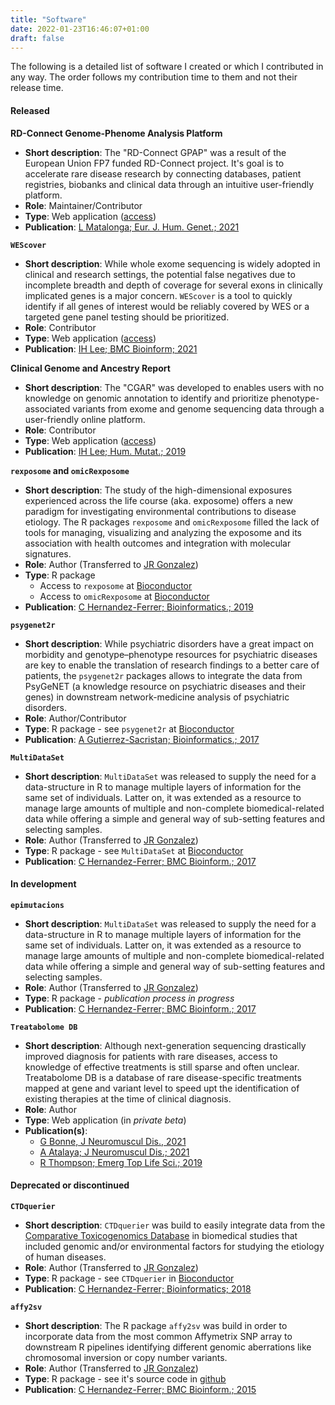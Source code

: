 ```yaml
---
title: "Software"
date: 2022-01-23T16:46:07+01:00
draft: false
---
```


The following is a detailed list of software I created or which I contributed in any way. The order follows my contribution time to them and not their release time.

#### Released

__RD-Connect Genome-Phenome Analysis Platform__ 
 * __Short description__: The "RD-Connect GPAP" was a result of the European Union FP7 funded RD-Connect project. It's goal is to accelerate rare disease research by connecting databases, patient registries, biobanks and clinical data through an intuitive user-friendly platform.
 * __Role__: Maintainer/Contributor
 * __Type__: Web application ([access](https://platform.rd-connect.eu/))
 * __Publication__: [L Matalonga; Eur. J. Hum. Genet.; 2021](https://www.nature.com/articles/s41431-021-00852-7)

__`WEScover`__
 * __Short description__: While whole exome sequencing is widely adopted in clinical and research settings, the potential false negatives due to incomplete breadth and depth of coverage for several exons in clinically implicated genes is a major concern. `WEScover` is a tool to quickly identify if all genes of interest would be reliably covered by WES or a targeted gene panel testing should be prioritized.
 * __Role__: Contributor
 * __Type__: Web application ([access](https://tom.tch.harvard.edu/shinyapps/WEScover/))
 * __Publication__: [IH Lee; BMC Bioinform; 2021](https://bmcbioinformatics.biomedcentral.com/articles/10.1186/s12859-021-04178-5)

__Clinical Genome and Ancestry Report__
 * __Short description__: The "CGAR" was developed to enables users with no knowledge on genomic annotation to identify and prioritize phenotype-associated variants from exome and genome sequencing data through a user-friendly online platform.
 * __Role__: Contributor
 * __Type__: Web application ([access](https://tom.tch.harvard.edu/apps/cgar/))
 * __Publication__: [IH Lee; Hum. Mutat.; 2019](https://onlinelibrary.wiley.com/doi/abs/10.1002/humu.23942)

__`rexposome` and `omicRexposome`__
 * __Short description__: The study of the high-dimensional exposures experienced across the life course (aka. exposome) offers a new paradigm for investigating environmental contributions to disease etiology. The R packages `rexposome` and `omicRexposome` filled the lack of tools for managing, visualizing and analyzing the exposome and its association with health outcomes and integration with molecular signatures.
 * __Role__: Author (Transferred to [JR Gonzalez](https://www.isglobal.org/en/our-team/-/profiles/18510))
 * __Type__: R package
    - Access to `rexposome` at [Bioconductor](https://www.bioconductor.org/packages/release/bioc/html/rexposome.html)
    - Access to `omicRexposome` at [Bioconductor](https://www.bioconductor.org/packages/release/bioc/html/omicRexposome.html)
 * __Publication__: [C Hernandez-Ferrer; Bioinformatics.; 2019](https://academic.oup.com/bioinformatics/article/35/24/5344/5523848)

__`psygenet2r`__
 * __Short description__: While psychiatric disorders have a great impact on morbidity and genotype–phenotype resources for psychiatric diseases are key to enable the translation of research findings to a better care of patients, the `psygenet2r` packages allows to integrate the data from PsyGeNET (a knowledge resource on psychiatric diseases and their genes) in downstream network-medicine analysis of psychiatric disorders.
 * __Role__: Author/Contributor
 * __Type__: R package - see `psygenet2r` at [Bioconductor](https://www.bioconductor.org/packages/release/bioc/html/psygenet2r.html)
 * __Publication__: [A Gutierrez-Sacristan; Bioinformatics.; 2017](https://www.sciencedirect.com/science/article/abs/pii/S001393511730631X?via%3Dihub)

__`MultiDataSet`__
 * __Short description__: `MultiDataSet` was released to supply the need for a data-structure in R to manage multiple layers of information for the same set of individuals. Latter on, it was extended as a resource to manage large amounts of multiple and non-complete biomedical-related data while offering a simple and general way of sub-setting features and selecting samples.
 * __Role__: Author (Transferred to [JR Gonzalez](https://www.isglobal.org/en/our-team/-/profiles/18510))
 * __Type__: R package - see `MultiDataSet` at [Bioconductor](https://www.bioconductor.org/packages/release/bioc/html/MultiDataSet.html)
 * __Publication__: [C Hernandez-Ferrer; BMC Bioinform.; 2017](https://bmcbioinformatics.biomedcentral.com/articles/10.1186/s12859-016-1455-1)


#### In development

__`epimutacions`__
 * __Short description__: `MultiDataSet` was released to supply the need for a data-structure in R to manage multiple layers of information for the same set of individuals. Latter on, it was extended as a resource to manage large amounts of multiple and non-complete biomedical-related data while offering a simple and general way of sub-setting features and selecting samples.
 * __Role__: Author (Transferred to [JR Gonzalez](https://www.isglobal.org/en/our-team/-/profiles/18510))
 * __Type__: R package - _publication process in progress_
 * __Publication__: [C Hernandez-Ferrer; BMC Bioinform.; 2017](https://bmcbioinformatics.biomedcentral.com/articles/10.1186/s12859-016-1455-1)

__`Treatabolome DB`__
 * __Short description__: Although next-generation sequencing drastically improved diagnosis for patients with rare diseases, access to knowledge of effective treatments is still sparse and often unclear. Treatabolome DB is a database of rare disease-specific treatments mapped at gene and variant level to speed upt the identification of existing therapies at the time of clinical diagnosis.
 * __Role__: Author
 * __Type__: Web application (in _private beta_)
 * __Publication(s)__:
    - [G Bonne, J Neuromuscul Dis., 2021](https://www.ncbi.nlm.nih.gov/pmc/articles/PMC8203244/)
    - [A Atalaya; J Neuromuscul Dis.; 2021](https://pubmed.ncbi.nlm.nih.gov/33682723/)
    - [R Thompson;  Emerg Top Life Sci.; 2019](https://pubmed.ncbi.nlm.nih.gov/30931400/)

#### Deprecated or discontinued

__`CTDquerier`__
 * __Short description__: `CTDquerier` was build to easily integrate data from the [Comparative Toxicogenomics Database](http://ctdbase.org/) in biomedical studies that included genomic and/or environmental factors for studying the etiology of human diseases.
 * __Role__: Author (Transferred to [JR Gonzalez](https://www.isglobal.org/en/our-team/-/profiles/18510))
 * __Type__: R package - see `CTDquerier` in [Bioconductor](https://www.bioconductor.org/packages/release/bioc/html/CTDquerier.html)
 * __Publication__: [C Hernandez-Ferrer; Bioinformatics; 2018](https://academic.oup.com/bioinformatics/article/34/18/3235/4983065)

__`affy2sv`__
 * __Short description__: The R package `affy2sv` was build in order to incorporate data from the most common Affymetrix SNP array to downstream R pipelines identifying different genomic aberrations like chromosomal inversion or copy number variants.
 * __Role__: Author (Transferred to [JR Gonzalez](https://www.isglobal.org/en/our-team/-/profiles/18510))
 * __Type__: R package - see it's source code in [github](https://github.com/isglobal-brge/affy2sv)
 * __Publication__: [C Hernandez-Ferrer; BMC Bioinform.; 2015](https://bmcbioinformatics.biomedcentral.com/articles/10.1186/s12859-015-0608-y)


